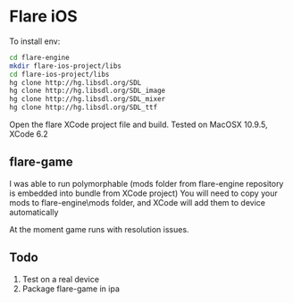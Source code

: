 # Flare iOS

To install env:

```sh
cd flare-engine
mkdir flare-ios-project/libs
cd flare-ios-project/libs
hg clone http://hg.libsdl.org/SDL
hg clone http://hg.libsdl.org/SDL_image
hg clone http://hg.libsdl.org/SDL_mixer
hg clone http://hg.libsdl.org/SDL_ttf
```

Open the flare XCode project file and build.
Tested on MacOSX 10.9.5, XCode 6.2

## flare-game

I was able to run polymorphable (mods folder from flare-engine repository is embedded into bundle from XCode project)
You will need to copy your mods to flare-engine\mods folder, and XCode will add them to device automatically

At the moment game runs with resolution issues.

## Todo

1. Test on a real device
2. Package flare-game in ipa
